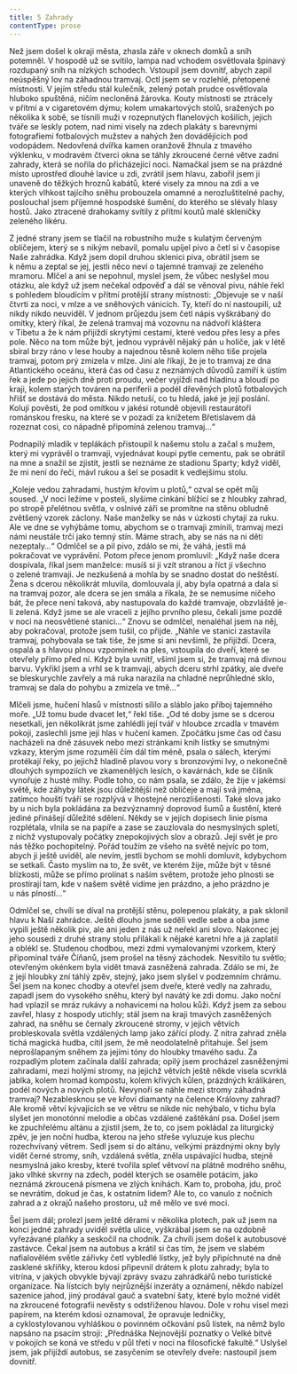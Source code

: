 ```yaml
---
title: 5 Zahrady
contentType: prose
---
```


<section>

Než jsem došel k okraji města, zhasla záře v oknech domků a sníh potemněl. V hospodě už se svítilo, lampa nad vchodem osvětlovala špinavý rozdupaný sníh na nízkých schodech. Vstoupil jsem dovnitř, abych zapil neúspěšný lov na záhadnou tramvaj. Octl jsem se v rozlehlé, přetopené místnosti. V jejím středu stál kulečník, zelený potah prudce osvětlovala hluboko spuštěná, ničím necloněná žárovka. Kouty místnosti se ztrácely v přítmí a v cigaretovém dýmu; kolem umakartových stolů, sražených po několika k sobě, se tísnili muži v rozepnutých flanelových košilích, jejich tváře se leskly potem, nad nimi visely na zdech plakáty s barevnými fotografiemi fotbalových mužstev a nahých žen dovádějících pod vodopádem. Nedovřená dvířka kamen oranžově žhnula z tmavého výklenku, v modravém čtverci okna se táhly zkroucené černé větve zadní zahrady, která se nořila do přicházející noci. Namačkal jsem se na prázdné místo uprostřed dlouhé lavice u zdi, zvrátil jsem hlavu, zabořil jsem ji unaveně do těžkých hroznů kabátů, které visely za mnou na zdi a ve kterých vlhkost tajícího sněhu probouzela omamné a nerozluštitelné pachy, poslouchal jsem příjemné hospodské šumění, do kterého se slévaly hlasy hostů. Jako ztracené drahokamy svítily z přítmí koutů malé skleničky zeleného likéru.

Z jedné strany jsem se tlačil na robustního muže s kulatým červeným obličejem, který se s nikým nebavil, pomalu upíjel pivo a četl si v časopise Naše zahrádka. Když jsem dopil druhou sklenici piva, obrátil jsem se k němu a zeptal se jej, jestli něco neví o tajemné tramvaji ze zeleného mramoru. Mlčel a ani se nepohnul, myslel jsem, že vůbec neslyšel mou otázku, ale když už jsem nečekal odpověď a dál se věnoval pivu, náhle řekl s pohledem bloudícím v přítmí protější strany místnosti: „Objevuje se v naší čtvrti za noci, v mlze a ve sněhových vánicích. Ty, kteří do ní nastoupili, už nikdy nikdo neuviděl. V jednom průjezdu jsem četl nápis vyškrábaný do omítky, který říkal, že zelená tramvaj má vozovnu na nádvoří kláštera v Tibetu a že k nám přijíždí skrytými cestami, které vedou přes lesy a přes pole. Něco na tom může být, jednou vyprávěl nějaký pán u holiče, jak v létě sbíral brzy ráno v lese houby a najednou těsně kolem něho tiše projela tramvaj, potom prý zmizela v mlze. Jiní ale říkají, že je to tramvaj ze dna Atlantického oceánu, která čas od času z neznámých důvodů zamíří k ústím řek a jede po jejich dně proti proudu, večer vyjíždí nad hladinu a bloudí po kraji, kolem starých továren na periferii a podél dřevěných plotů fotbalových hřišť se dostává do města. Nikdo netuší, co tu hledá, jaké je její poslání. Kolují pověsti, že pod omítkou v jakési rotundě objevili restaurátoři románskou fresku, na které se v pozadí za knížetem Břetislavem dá rozeznat cosi, co nápadně připomíná zelenou tramvaj…“

Podnapilý mladík v teplákách přistoupil k našemu stolu a začal s mužem, který mi vyprávěl o tramvaji, vyjednávat koupi pytle cementu, pak se obrátil na mne a snažil se zjistit, jestli se neznáme ze stadionu Sparty; když viděl, že mi není do řeči, mávl rukou a šel se posadit k vedlejšímu stolu.

„Koleje vedou zahradami, hustým křovím u plotů,“ ozval se opět můj soused. „V noci ležíme v posteli, slyšíme cinkání blížící se z hloubky zahrad, po stropě přelétnou světla, v oslnivé záři se promítne na stěnu obludně zvětšený vzorek záclony. Naše man­želky se nás v úzkosti chytají za ruku. Ale ve dne se vyhýbáme tomu, abychom se o tramvaji zmínili, tramvaj mezi námi neustále trčí jako temný stín. Máme strach, aby se nás na ni děti nezeptaly…“ Odmlčel se a pil pivo, zdálo se mi, že váhá, jestli má pokračovat ve vyprávění. Potom přece jenom promluvil: „Když naše dcera dospívala, říkal jsem manželce: musíš si ji vzít stranou a říct jí všechno o zelené tramvaji. Je nezkušená a mohla by se snadno dostat do neštěstí. Žena s dcerou několikrát mluvila, domlouvala jí, aby byla opatrná a dala si na tramvaj pozor, ale dcera se jen smála a říkala, že se nemusíme ničeho bát, že přece není taková, aby nastupovala do každé tramvaje, obzvláště je-li zelená. Když jsme se ale vraceli z jejího prvního plesu, čekali jsme pozdě v noci na neosvětlené stanici…“ Znovu se odmlčel, nenaléhal jsem na něj, aby pokračoval, protože jsem tušil, co přijde. „Náhle ve stanici zastavila tramvaj, pohybovala se tak tiše, že jsme si ani nevšimli, že přijíždí. Dcera, ospalá a s hlavou plnou vzpomínek na ples, vstoupila do dveří, které se otevřely přímo před ní. Když byla uvnitř, všiml jsem si, že tramvaj má divnou barvu. Vykřikl jsem a vrhl se k tramvaji, abych dceru strhl zpátky, ale dveře se bleskurychle zavřely a má ruka narazila na chladné neprůhledné sklo, tramvaj se dala do pohybu a zmizela ve tmě…“

Mlčeli jsme, hučení hlasů v místnosti sílilo a sláblo jako příboj tajemného moře. „Už tomu bude dvacet let,“ řekl tiše. „Od té doby jsme se s dcerou nesetkali, jen několikrát jsme zahlédli její tvář v hloubce zrcadla v tmavém pokoji, zaslechli jsme její hlas v hučení kamen. Zpočátku jsme čas od času nacházeli na dně zásuvek nebo mezi stránkami knih lístky se smutnými vzkazy, kterým jsme rozuměli čím dál tím méně, psala o sálech, kterými protékají řeky, po jejichž hladině plavou vory s bronzovými lvy, o nekonečně dlouhých sympoziích ve zkamenělých lesích, o kavárnách, kde se číšník vynořuje z husté mlhy. Podle toho, co nám psala, se zdálo, že žije v jakémsi světě, kde záhyby látek jsou důležitější než obličeje a mají svá jména, zatímco houští tváří se rozplývá v lhostejné nerozlišenosti. Také slova jako by u nich byla pokládána za bezvýznamný doprovod šumů a šustění, které jediné přinášejí důležité sdělení. Někdy se v jejích dopisech linie písma rozplétala, vlnila se na papíře a zase se zauzlovala do nesmyslných spletí, z nichž vystupovaly počátky znepokojivých slov a obrazů. Její svět je pro nás těžko pochopitelný. Pořád toužím ze všeho na světě nejvíc po tom, abych ji ještě uviděl, ale nevím, jestli bychom se mohli domluvit, kdybychom se setkali. Často myslím na to, že svět, ve kterém žije, může být v těsné blízkosti, může se přímo prolínat s naším světem, protože jeho plnosti se prostírají tam, kde v našem světě vidíme jen prázdno, a jeho prázdno je u nás plností…“

Odmlčel se, chvíli se díval na protější stěnu, polepenou plakáty, a pak sklonil hlavu k Naší zahrádce. Ještě dlouho jsme seděli vedle sebe a oba jsme vypili ještě několik piv, ale ani jeden z nás už neřekl ani slovo. Nakonec jej jeho sousedi z druhé strany stolu přilákali k nějaké karetní hře a já zaplatil a oblékl se. Studenou chodbou, mezi zdmi vymalovanými vzorkem, který připomínal tváře Číňanů, jsem prošel na těsný záchodek. Nesvítilo tu světlo; otevřeným okénkem byla vidět tmavá zasněžená zahrada. Zdálo se mi, že z její hloubky zní táhlý zpěv, stejný, jako jsem slyšel v podzemním chrámu. Šel jsem na konec chodby a otevřel jsem dveře, které vedly na zahradu, zapadl jsem do vysokého sněhu, který byl navátý ke zdi domu. Jako noční had vplazil se mráz rukávy a nohavicemi na holou kůži. Když jsem za sebou zavřel, hlasy z hospody utichly; stál jsem na kraji tmavých zasněžených zahrad, na sněhu se černaly zkroucené stromy, v jejich větvích probleskovala světla vzdálených lamp jako zářící plody. Z nitra zahrad zněla tichá magická hudba, cítil jsem, že mě neodolatelně přitahuje. Šel jsem neprošlapaným sněhem za jejími tóny do hloubky tmavého sadu. Za rozpadlým plotem začínala další zahrada; opilý jsem procházel zasněženými zahradami, mezi holými stromy, na jejichž větvích ještě někde visela scvrklá jablka, kolem hromad kompostu, kolem křivých kůlen, prázdných králíkáren, podél nových a nových plotů. Nevynoří se náhle mezi stromy záhadná tramvaj? Nezablesknou se ve křoví diamanty na čelence Královny zahrad? Ale kromě větví kývajících se ve větru se nikde nic nehýbalo, v tichu byla slyšet jen monotónní melodie a občas vzdálené zaštěkání psa. Došel jsem ke zpuchřelému altánu a zjistil jsem, že to, co jsem pokládal za liturgický zpěv, je jen noční hudba, kterou na jeho střeše vyluzuje kus plechu rozechvívaný větrem. Sedl jsem si do altánu, velkými prázdnými okny byly vidět černé stromy, sníh, vzdálená světla, zněla uspávající hudba, stejně nesmyslná jako kresby, které tvořila spleť větvoví na plátně modrého sněhu, jako vlhké skvrny na zdech, podél kterých se osaměle potácím, jako neznámá zkroucená písmena ve zlých knihách. Kam to, proboha, jdu, proč se nevrátím, dokud je čas, k ostatním lidem? Ale to, co vanulo z nočních zahrad a z okrajů našeho prostoru, už mě mělo ve své moci.

Šel jsem dál; prolezl jsem ještě děrami v několika plotech, pak už jsem na konci jedné zahrady uviděl světla ulice, vyškrábal jsem se na ozdobně vyřezávané plaňky a seskočil na chodník. Za chvíli jsem došel k autobusové zastávce. Čekal jsem na autobus a krátil si čas tím, že jsem ve slabém nafialovělém světle zářivky četl vybledlé lístky, jež byly připíchnuté na dně zasklené skříňky, kterou kdosi připevnil drátem k plotu zahrady; byla to vitrína, v jakých obvykle bývají zprávy svazu zahrádkářů nebo turistické organizace. Na lístcích byly nejrůznější inzeráty a oznámení, někdo nabízel sazenice jahod, jiný prodával gauč a svatební šaty, které bylo možné vidět na zkroucené fotografii nevěsty s odstřiženou hlavou. Dole v rohu visel mezi papírem, na kterém kdosi oznamoval, že opravuje ledničky, a cyklostylovanou vyhláškou o povinném očkování psů lístek, na němž bylo napsáno na psacím stroji: „Přednáška Nejnovější poznatky o Velké bitvě v pokojích se koná ve středu v půl třetí v noci na filosofické fakultě.“ Uslyšel jsem, jak přijíždí autobus, se zasyčením se otevřely dveře: nastoupil jsem dovnitř.

</section>
